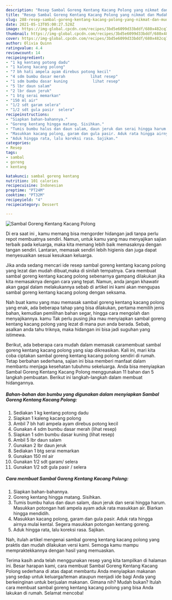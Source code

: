 ```yaml
---
description: "Resep Sambal Goreng Kentang Kacang Polong yang nikmat dan Mudah Dibuat"
title: "Resep Sambal Goreng Kentang Kacang Polong yang nikmat dan Mudah Dibuat"
slug: 288-resep-sambal-goreng-kentang-kacang-polong-yang-nikmat-dan-mudah-dibuat
date: 2021-05-13T05:00:27.528Z
image: https://img-global.cpcdn.com/recipes/3bd5e6099d33bddf/680x482cq70/sambal-goreng-kentang-kacang-polong-foto-resep-utama.jpg
thumbnail: https://img-global.cpcdn.com/recipes/3bd5e6099d33bddf/680x482cq70/sambal-goreng-kentang-kacang-polong-foto-resep-utama.jpg
cover: https://img-global.cpcdn.com/recipes/3bd5e6099d33bddf/680x482cq70/sambal-goreng-kentang-kacang-polong-foto-resep-utama.jpg
author: Olivia Quinn
ratingvalue: 4.4
reviewcount: 14
recipeingredient:
- "1 kg kentang potong dadu"
- "1 kaleng kacang polong"
- "7 bh hati ampela ayam direbus potong kecil"
- "4 sdm bumbu dasar merah           lihat resep"
- "1 sdm bumbu dasar kuning           lihat resep"
- "5 lbr daun salam"
- "2 lbr daun jeruk"
- "1 btg serai memarkan"
- "150 ml air"
- "1/2 sdt garam selera"
- "1/2 sdt gula pasir  selera"
recipeinstructions:
- "Siapkan bahan-bahannya."
- "Goreng kentang hingga matang. Sisihkan."
- "Tumis bumbu halus dan daun salam, daun jeruk dan serai hingga harum. Masukkan potongan hati ampela ayam aduk rata masukkan air. Biarkan hingga mendidih."
- "Masukkan kacang polong, garam dan gula pasir. Aduk rata hingga airnya mulai kental. Segera masukkan potongan kentang goreng."
- "Aduk hingga rata, lalu koreksi rasa. Sajikan."
categories:
- Resep
tags:
- sambal
- goreng
- kentang

katakunci: sambal goreng kentang 
nutrition: 101 calories
recipecuisine: Indonesian
preptime: "PT24M"
cooktime: "PT32M"
recipeyield: "4"
recipecategory: Dessert

---
```



![Sambal Goreng Kentang Kacang Polong](https://img-global.cpcdn.com/recipes/3bd5e6099d33bddf/680x482cq70/sambal-goreng-kentang-kacang-polong-foto-resep-utama.jpg)

Di era  saat ini , kamu memang bisa mengorder hidangan jadi tanpa perlu repot membuatnya sendiri. Namun, untuk kamu yang mau menyajikan sajian terbaik pada keluarga, maka kita memang lebih baik memasaknya dengan tangan sendiri. Lantaran, memasak sendiri lebih higienis dan juga dapat menyesuaikan sesuai kesukaan keluarga.

Jika anda sedang mencari ide resep sambal goreng kentang kacang polong yang lezat dan mudah dibuat,maka di sinilah tempatnya. Cara membuat sambal goreng kentang kacang polong  sebenarnya gampang dilakukan jika kita memasaknya dengan cara yang tepat. Namun, anda jangan khawatir akan gagal dalam melakukannya 
sebab di artikel ini kami akan mengupas sambal goreng kentang kacang polong dengan seksama.  



Nah buat kamu yang mau memasak sambal goreng kentang kacang polong yang enak, ada beberapa tahap yang bisa dilakukan, pertama memilih jenis bahan, kemudian pemilihan bahan segar, hingga cara mengolah dan menyajikannya. kamu Tak perlu pusing jika mau menyiapkan sambal goreng kentang kacang polong yang lezat di mana pun anda berada. Sebab, asalkan anda  tahu triknya, maka hidangan ini bisa jadi suguhan yang istimewa.

Berikut, ada beberapa cara mudah dalam memasak caramembuat sambal goreng kentang kacang polong yang siap dikreasikan. Kali ini, mari kita coba ciptakan sambal goreng kentang kacang polong sendiri di rumah. Tetap berbahan sederhana, sajian ini bisa memberi manfaat dalam membantu menjaga kesehatan tubuhmu sekeluarga. Anda bisa menyiapkan Sambal Goreng Kentang Kacang Polong menggunakan 11 bahan dan 5 langkah pembuatan. Berikut ini langkah-langkah dalam membuat hidangannya.

<!--inarticleads1-->

##### Bahan-bahan dan bumbu yang digunakan dalam menyiapkan Sambal Goreng Kentang Kacang Polong:

1. Sediakan 1 kg kentang potong dadu
1. Siapkan 1 kaleng kacang polong
1. Ambil 7 bh hati ampela ayam direbus potong kecil
1. Gunakan 4 sdm bumbu dasar merah           (lihat resep)
1. Siapkan 1 sdm bumbu dasar kuning           (lihat resep)
1. Ambil 5 lbr daun salam
1. Gunakan 2 lbr daun jeruk
1. Sediakan 1 btg serai memarkan
1. Gunakan 150 ml air
1. Gunakan 1/2 sdt garam/ selera
1. Gunakan 1/2 sdt gula pasir / selera




<!--inarticleads2-->

##### Cara membuat Sambal Goreng Kentang Kacang Polong:

1. Siapkan bahan-bahannya.
1. Goreng kentang hingga matang. Sisihkan.
1. Tumis bumbu halus dan daun salam, daun jeruk dan serai hingga harum. Masukkan potongan hati ampela ayam aduk rata masukkan air. Biarkan hingga mendidih.
1. Masukkan kacang polong, garam dan gula pasir. Aduk rata hingga airnya mulai kental. Segera masukkan potongan kentang goreng.
1. Aduk hingga rata, lalu koreksi rasa. Sajikan.




Nah, itulah artikel mengenai  sambal goreng kentang kacang polong  yang praktis dan mudah dilakukan versi kami. Semoga kamu mampu mempraktekkannya dengan hasil yang memuaskan. 

Terima kasih anda telah menggunakan resep yang kita tampilkan di halaman ini. Besar harapan kami, cara membuat  Sambal Goreng Kentang Kacang Polong sederhana di atas dapat membantu Anda menyiapkan makanan yang sedap untuk keluarga/teman ataupun menjadi ide bagi Anda yang berkeinginan untuk berjualan makanan. Gimana nih? Mudah bukan? Itulah cara membuat sambal goreng kentang kacang polong yang bisa Anda lakukan di rumah. Selamat mencoba!

